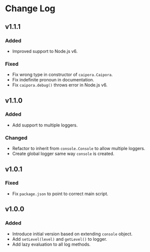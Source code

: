 # Change Log

## v1.1.1
### Added
- Improved support to Node.js v6.
### Fixed
- Fix wrong type in constructor of `caipora.Caipora`.
- Fix indefinite pronoun in documentation.
- Fix `caipora.debug()` throws error in Node.js v6.

## v1.1.0
### Added
- Add support to multiple loggers.

### Changed
- Refactor to inherit from `console.Console` to allow multiple loggers.
- Create global logger same way `console` is created.

## v1.0.1
### Fixed
- Fix `package.json` to point to correct main script.

## v1.0.0
### Added
- Introduce initial version based on extending `console` object.
- Add `setLevel(level)` and `getLevel()` to logger.
- Add lazy evaluation to all log methods.